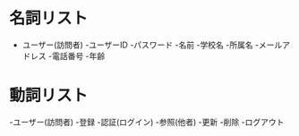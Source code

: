 # 名詞リスト
- ユーザー(訪問者)
    -ユーザーID
    -パスワード
    -名前
    -学校名
    -所属名
    -メールアドレス
    -電話番号
    -年齢



# 動詞リスト
-ユーザー(訪問者)
    -登録
    -認証(ログイン)
    -参照(他者)
    -更新
    -削除
    -ログアウト


